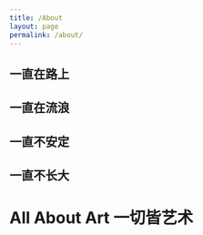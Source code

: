 ```yaml
---
title: /About
layout: page
permalink: /about/
---
```


## 一直在路上

## 一直在流浪

## 一直不安定

## 一直不长大







# All About Art 一切皆艺术